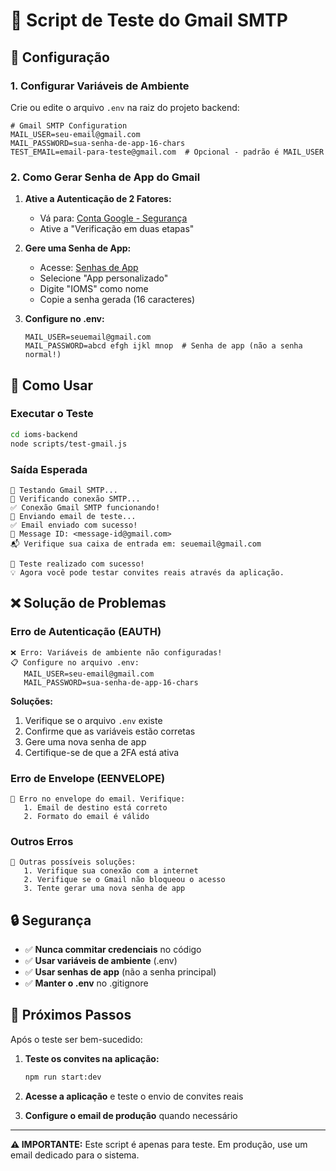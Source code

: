 # 📧 Script de Teste do Gmail SMTP

## 🔧 Configuração

### 1. Configurar Variáveis de Ambiente

Crie ou edite o arquivo `.env` na raiz do projeto backend:

```env
# Gmail SMTP Configuration
MAIL_USER=seu-email@gmail.com
MAIL_PASSWORD=sua-senha-de-app-16-chars
TEST_EMAIL=email-para-teste@gmail.com  # Opcional - padrão é MAIL_USER
```

### 2. Como Gerar Senha de App do Gmail

1. **Ative a Autenticação de 2 Fatores:**
   - Vá para: [Conta Google - Segurança](https://myaccount.google.com/security)
   - Ative a "Verificação em duas etapas"

2. **Gere uma Senha de App:**
   - Acesse: [Senhas de App](https://myaccount.google.com/apppasswords)
   - Selecione "App personalizado"
   - Digite "IOMS" como nome
   - Copie a senha gerada (16 caracteres)

3. **Configure no .env:**
   ```env
   MAIL_USER=seuemail@gmail.com
   MAIL_PASSWORD=abcd efgh ijkl mnop  # Senha de app (não a senha normal!)
   ```

## 🚀 Como Usar

### Executar o Teste

```bash
cd ioms-backend
node scripts/test-gmail.js
```

### Saída Esperada

```
🧪 Testando Gmail SMTP...
📡 Verificando conexão SMTP...
✅ Conexão Gmail SMTP funcionando!
📧 Enviando email de teste...
✅ Email enviado com sucesso!
📧 Message ID: <message-id@gmail.com>
📬 Verifique sua caixa de entrada em: seuemail@gmail.com

🎯 Teste realizado com sucesso!
💡 Agora você pode testar convites reais através da aplicação.
```

## ❌ Solução de Problemas

### Erro de Autenticação (EAUTH)
```
❌ Erro: Variáveis de ambiente não configuradas!
📋 Configure no arquivo .env:
   MAIL_USER=seu-email@gmail.com
   MAIL_PASSWORD=sua-senha-de-app-16-chars
```

**Soluções:**
1. Verifique se o arquivo `.env` existe
2. Confirme que as variáveis estão corretas
3. Gere uma nova senha de app
4. Certifique-se de que a 2FA está ativa

### Erro de Envelope (EENVELOPE)
```
📧 Erro no envelope do email. Verifique:
   1. Email de destino está correto
   2. Formato do email é válido
```

### Outros Erros
```
🔧 Outras possíveis soluções:
   1. Verifique sua conexão com a internet
   2. Verifique se o Gmail não bloqueou o acesso
   3. Tente gerar uma nova senha de app
```

## 🔒 Segurança

- ✅ **Nunca commitar credenciais** no código
- ✅ **Usar variáveis de ambiente** (.env)
- ✅ **Usar senhas de app** (não a senha principal)
- ✅ **Manter o .env** no .gitignore

## 🧪 Próximos Passos

Após o teste ser bem-sucedido:

1. **Teste os convites na aplicação:**
   ```bash
   npm run start:dev
   ```

2. **Acesse a aplicação** e teste o envio de convites reais

3. **Configure o email de produção** quando necessário

---

**⚠️ IMPORTANTE:** Este script é apenas para teste. Em produção, use um email dedicado para o sistema.
